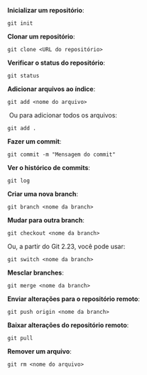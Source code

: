 **Inicializar um repositório**:

```
git init
```

**Clonar um repositório**:

```
git clone <URL do repositório>
```

**Verificar o status do repositório**:

```
git status
```

**Adicionar arquivos ao índice**:

```
git add <nome do arquivo>
```

​	Ou para adicionar todos os arquivos:

```
git add .
```

**Fazer um commit**:

```
git commit -m "Mensagem do commit"
```

**Ver o histórico de commits**:

```
git log
```

**Criar uma nova branch**:

```
git branch <nome da branch>
```

**Mudar para outra branch**:

```
git checkout <nome da branch>
```

Ou, a partir do Git 2.23, você pode usar:

```
git switch <nome da branch>
```

**Mesclar branches**:

```
git merge <nome da branch>
```

**Enviar alterações para o repositório remoto**:

```
git push origin <nome da branch>
```

**Baixar alterações do repositório remoto**:

```
git pull
```

**Remover um arquivo**:

```
git rm <nome do arquivo>
```
